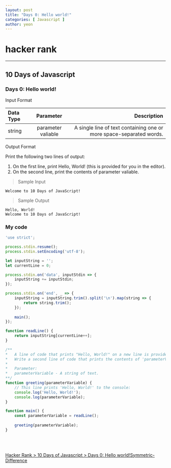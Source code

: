 ```yaml
---
layout: post
title: "Days 0: Hello world!"
categories: [ Javascript ]
author: yeon
---
```


# hacker rank
---
## 10 Days of Javascript
### Days 0: Hello world!

Input Format

| Data Type | Parameter | Description |
| :-------- | :-------: | ----------: |
| string    | parameter valiable| A single line of text containing one or more space-separated words. |

Output Format

Print the following two lines of output:

1. On the first line, print Hello, World! (this is provided for you in the editor).
2. On the second line, print the contents of parameter valiable.


> Sample Input
~~~
Welcome to 10 Days of JavaScript!
~~~

> Sample Output
~~~
Hello, World!
Welcome to 10 Days of JavaScript!
~~~

### My code
```javascript
'use strict';

process.stdin.resume();
process.stdin.setEncoding('utf-8');

let inputString = '';
let currentLine = 0;

process.stdin.on('data', inputStdin => {
    inputString += inputStdin;
});

process.stdin.on('end', _ => {
    inputString = inputString.trim().split('\n').map(string => {
        return string.trim();
    });
    
    main();    
});

function readLine() {
    return inputString[currentLine++];
}

/**
*   A line of code that prints "Hello, World!" on a new line is provided in the editor. 
*   Write a second line of code that prints the contents of 'parameterVariable' on a new line.
*
*	Parameter:
*   parameterVariable - A string of text.
**/
function greeting(parameterVariable) {
    // This line prints 'Hello, World!' to the console:
    console.log('Hello, World!');
    console.log(parameterVariable);
}

function main() {
    const parameterVariable = readLine();
    
    greeting(parameterVariable);
}
```

<br>
<br>

[Hacker Rank > 10 Days of Javascript > Days 0: Hello world!Symmetric-Difference ](https://www.hackerrank.com/challenges/js10-hello-world/problem)